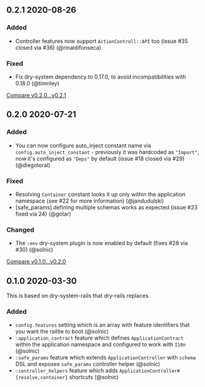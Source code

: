 ## 0.2.1 2020-08-26


### Added

- Controller features now support `ActionControll::API` too (issue #35 closed via #36) (@rinaldifonseca)

### Fixed

- Fix dry-system dependency to 0.17.0, to avoid incompatibilities with 0.18.0 (@timriley)


[Compare v0.2.0...v0.2.1](https://github.com/dry-rb/dry-rails/compare/v0.2.0...v0.2.1)

## 0.2.0 2020-07-21


### Added

- You can now configure auto_inject constant name via `config.auto_inject_constant` - previously it was hardcoded as `"Import"`, now it's configured as `"Deps"` by default (issue #18 closed via #29) (@diegotoral)

### Fixed

- Resolving `Container` constant looks it up only within the application namespace (see #22 for more information) (@jandudulski)
- [safe_params] defining multiple schemas works as expected (issue #23 fixed via 24) (@gotar)

### Changed

- The `:env` dry-system plugin is now enabled by default (fixes #28 via #30) (@solnic)

[Compare v0.1.0...v0.2.0](https://github.com/dry-rb/dry-rails/compare/v0.1.0...v0.2.0)

## 0.1.0 2020-03-30

This is based on dry-system-rails that dry-rails replaces.

### Added

- `config.features` setting which is an array with feature identifiers that you want the railtie to boot (@solnic)
- `:application_contract` feature which defines `ApplicationContract` within the application namespace and configured to work with `I18n` (@solnic)
- `:safe_params` feature which extends `ApplicationController` with `schema` DSL and exposes `safe_params` controller helper (@solnic)
- `:controller_helpers` feature which adds `ApplicationController#{resolve,container}` shortcuts (@solnic)
